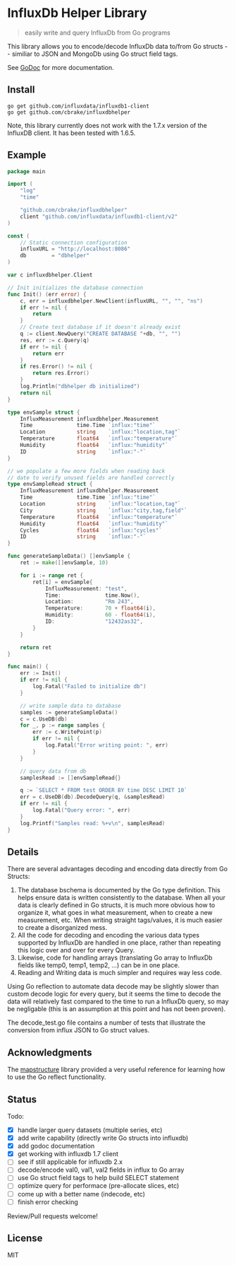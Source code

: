 # InfluxDb Helper Library

> easily write and query InfluxDb from Go programs

This library allows you to encode/decode InfluxDb data to/from
Go structs -- similiar to JSON and MongoDb using Go struct field tags.

See [GoDoc](https://godoc.org/github.com/cbrake/influxdbhelper) for more documentation.

## Install

```
go get github.com/influxdata/influxdb1-client
go get github.com/cbrake/influxdbhelper
```

Note, this library currently does not work with the 1.7.x version of the InfluxDB client. It has
been tested with 1.6.5.

## Example

```go
package main

import (
	"log"
	"time"

	"github.com/cbrake/influxdbhelper"
	client "github.com/influxdata/influxdb1-client/v2"
)

const (
	// Static connection configuration
	influxURL = "http://localhost:8086"
	db        = "dbhelper"
)

var c influxdbhelper.Client

// Init initializes the database connection
func Init() (err error) {
	c, err = influxdbhelper.NewClient(influxURL, "", "", "ns")
	if err != nil {
		return
	}
	// Create test database if it doesn't already exist
	q := client.NewQuery("CREATE DATABASE "+db, "", "")
	res, err := c.Query(q)
	if err != nil {
		return err
	}
	if res.Error() != nil {
		return res.Error()
	}
	log.Println("dbhelper db initialized")
	return nil
}

type envSample struct {
	InfluxMeasurement influxdbhelper.Measurement
	Time              time.Time `influx:"time"`
	Location          string    `influx:"location,tag"`
	Temperature       float64   `influx:"temperature"`
	Humidity          float64   `influx:"humidity"`
	ID                string    `influx:"-"`
}

// we populate a few more fields when reading back
// date to verify unused fields are handled correctly
type envSampleRead struct {
	InfluxMeasurement influxdbhelper.Measurement
	Time              time.Time `influx:"time"`
	Location          string    `influx:"location,tag"`
	City              string    `influx:"city,tag,field"`
	Temperature       float64   `influx:"temperature"`
	Humidity          float64   `influx:"humidity"`
	Cycles            float64   `influx:"cycles"`
	ID                string    `influx:"-"`
}

func generateSampleData() []envSample {
	ret := make([]envSample, 10)

	for i := range ret {
		ret[i] = envSample{
			InfluxMeasurement: "test",
			Time:              time.Now(),
			Location:          "Rm 243",
			Temperature:       70 + float64(i),
			Humidity:          60 - float64(i),
			ID:                "12432as32",
		}
	}

	return ret
}

func main() {
	err := Init()
	if err != nil {
		log.Fatal("Failed to initialize db")
	}

	// write sample data to database
	samples := generateSampleData()
	c = c.UseDB(db)
	for _, p := range samples {
		err := c.WritePoint(p)
		if err != nil {
			log.Fatal("Error writing point: ", err)
		}
	}

	// query data from db
	samplesRead := []envSampleRead{}

	q := `SELECT * FROM test ORDER BY time DESC LIMIT 10`
	err = c.UseDB(db).DecodeQuery(q, &samplesRead)
	if err != nil {
		log.Fatal("Query error: ", err)
	}
	log.Printf("Samples read: %+v\n", samplesRead)
}
```

## Details

There are several advantages decoding and encoding data directly from Go
Structs:

1. The database bschema is documented by the Go type definition. This helps ensure
   data is written consistently to the database. When all your data is clearly
   defined in Go structs, it is much more obvious how to organize it, what goes
   in what measurement, when to create a new measurement, etc. When writing
   straight tags/values, it is much easier to create a disorganized mess.
1. All the code for decoding and encoding the various data types supported
   by InfluxDb are handled in one place, rather than repeating this logic over
   and over for every Query.
1. Likewise, code for handling arrays (translating Go array to InfluxDb fields
   like temp0, temp1, temp2, ...) can be in one place.
1. Reading and Writing data is much simpler and requires way less code.

Using Go reflection to automate data decode may be slightly slower
than custom decode logic for every query, but it seems the time to decode the
data will relatively fast compared to the time to run a InfluxDb query, so
may be negligable (this is an assumption at this point and has not been
proven).

The decode_test.go file contains a number of tests that illustrate the
conversion from influx JSON to Go struct values.

## Acknowledgments

The [mapstructure](https://github.com/mitchellh/mapstructure)
library provided a very useful reference for learning how to
use the Go reflect functionality.

## Status

Todo:

* [x] handle larger query datasets (multiple series, etc)
* [x] add write capability (directly write Go structs into influxdb)
* [x] add godoc documentation
* [x] get working with influxdb 1.7 client
* [ ] see if still applicable for influxdb 2.x
* [ ] decode/encode val0, val1, val2 fields in influx to Go array
* [ ] use Go struct field tags to help build SELECT statement
* [ ] optimize query for performace (pre-allocate slices, etc)
* [ ] come up with a better name (indecode, etc)
* [ ] finish error checking

Review/Pull requests welcome!

## License

MIT
